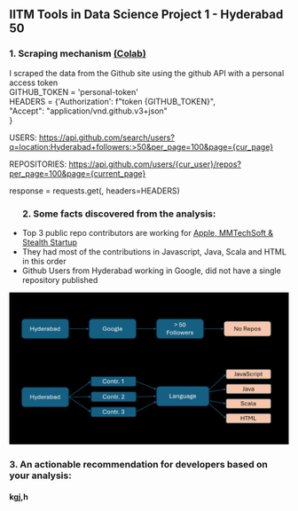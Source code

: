 ## IITM Tools in Data Science Project 1 - Hyderabad 50

### 1. Scraping mechanism <a href="https://github.com/Rajalakshmi12/IITM_Tds_Project1/blob/main/TDS-Project1.ipynb">(Colab)</a>

I scraped the data from the Github site using the github API with a personal access token <br>
             GITHUB_TOKEN =  'personal-token' <br>
             HEADERS = {'Authorization': f"token {GITHUB_TOKEN}", <br>
                        "Accept": "application/vnd.github.v3+json" <br>
             } <br>
      
USERS: https://api.github.com/search/users?q=location:Hyderabad+followers:>50&per_page=100&page={cur_page}

REPOSITORIES: https://api.github.com/users/{cur_user}/repos?per_page=100&page={current_page}

response = requests.get(<above-url>, headers=HEADERS)

   <p align="left">
<ul>

### 2. Some facts discovered from the analysis:

  <li>   Top 3 public repo contributors are working for <a href="https://github.com/Rajalakshmi12/IITM_Tds_Project1/blob/main/users.csv">
              Apple, MMTechSoft & Stealth Startup   </a>

</li>
          <li>    They had most of the contributions in Javascript, Java, Scala and HTML in this order
</li>
          <li>    Github Users from Hyderabad working in Google, did not have a single repository published
</li>
</ul>
</p>
      
![Logo](Project-1-Findings.jpg)

### 3. An actionable recommendation for developers based on your analysis:
#### kgj,h



